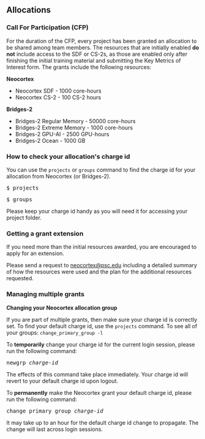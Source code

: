 ## Allocations
### Call For Participation (CFP)
For the duration of the CFP, every project has been granted an allocation to be shared among team members. The resources that are initially enabled **do not** include access to the SDF or CS-2s, as those are enabled only after finishing the initial training material and submitting the Key Metrics of Interest form.
The grants include the following resources:

**Neocortex**
* Neocortex SDF - 1000 core-hours
* Neocortex CS-2 - 100 CS-2 hours

**Bridges-2**
* Bridges-2 Regular Memory - 50000 core-hours
* Bridges-2 Extreme Memory - 1000 core-hours
* Bridges-2 GPU-AI - 2500 GPU-hours
* Bridges-2 Ocean - 1000 GB
  
### How to check your allocation's charge id
You can use the `projects` or `groups` command to find the charge id for your allocation from Neocortex (or Bridges-2).
<pre>$ projects</pre>
<pre>$ groups</pre>
Please keep your charge id handy as you will need it for accessing your project folder.

### Getting a grant extension
If you need more than the initial resources awarded, you are encouraged to apply for an extension.

Please send a request to [neocortex@psc.edu](mailto:neocortex.edu) including a detailed summary of how the resources were used and the plan for the additional resources requested.

### Managing multiple grants
**Changing your Neocortex allocation group**

If you are part of multiple grants, then make sure your charge id is correctly set. To find your default charge id, use the `projects` command. To see all of your groups:
`change_primary_group -l`

To **temporarily** change your charge id for the current login session, please run the following command:
<pre>newgrp <i>charge-id</i></pre>
The effects of this command take place immediately. Your charge id will revert to your default charge id upon logout.


To **permanently** make the Neocortex grant your default charge id, please run the following command:
<pre>change_primary_group <i>charge-id</i></pre>

It may take up to an hour for the default charge id change to propagate. The change will last across login sessions.

